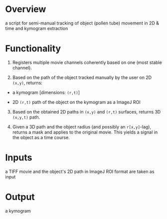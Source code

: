 Overview
========
a script for semi-manual tracking of object (pollen tube) movement in 2D & time
and kymogram extraction

Functionality
=============

1. Registers multiple movie channels coherently based on one (most stable channel).

2. Based on the path of the object tracked manually by the user on 2D `(x,y)`, returns:

- a kymogram [dimensions: `(r,t)`]

- 2D `(r,t)` path of the object on the kymogram as a ImageJ ROI

3. Based on the obtained 2D paths in `(x,y)` and `(r,t)` surfaces,
returns 3D `(x,y,t)` path.

4. Given a 3D path and the object radius (and possibly an `r[x,y]`-lag), 
returns a mask and applies to the original movie. 
This yields a signal in the object as a time course.
      

Inputs
======
a TIFF movie and the object's 2D path in ImageJ ROI format are taken as input


Output
======
a kymogram
